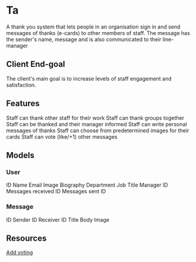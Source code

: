 # Ta

A thank you system that lets people in an organisation sign in and send messages of thanks (e-cards) to other members of staff. The message has the sender's name, message and is also communicated to their line-manager

## Client End-goal

The client's main goal is to increase levels of staff engagement and satisfaction.

## Features

Staff can thank other staff for their work
Staff can thank groups together
Staff can be thanked and their manager informed
Staff can write personal messages of thanks
Staff can choose from predetermined images for their cards
Staff can vote (like/+1) other messages


## Models

### User
ID
Name
Email
Image
Biography
Department
Job Title
Manager ID
Messages received ID
Messages sent ID

### Message
ID
Sender ID
Receiver ID
Title
Body
Image

## Resources

[Add voting](https://masteruby.github.io/weekly-rails/2014/08/05/how-to-add-voting-to-rails-app.html)